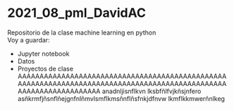 # 2021_08_pml_DavidAC  
Repositorio de la clase machine learning en python  
Voy a guardar:  
  - Jupyter notebook  
  - Datos  
  - Proyectos de clase
AAAAAAAAAAAAAAAAAAAAAAAAAAAAAAAAAAAAAAAAAAAAAAAAAAAAAAAAAAAAAAAAAAAAAAAAAAAAAAAAAAAAAAAAAAAAAAAAAAAAAAAAAAAAAAAAAAA anadnljisnflkvn lksbfñlfvjkñsjnfero asñkrmfjñsnflñejgnfnlñmvlsmflkmsñnflñsfnkjdfnvw lkmflkkmwerñnlkeg
